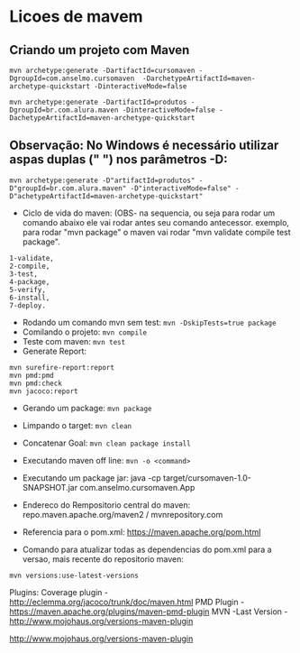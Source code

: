 # Licoes de mavem
## Criando um projeto com Maven
```
mvn archetype:generate -DartifactId=cursomaven -DgroupId=com.anselmo.cursomaven  -DarchetypeArtifactId=maven-archetype-quickstart -DinteractiveMode=false
```
```
mvn archetype:generate -DartifactId=produtos -DgroupId=br.com.alura.maven -DinteractiveMode=false -DachetypeArtifactId=maven-archetype-quickstart
```      
## Observação: No Windows é necessário utilizar aspas duplas (" ") nos parâmetros -D:
```
mvn archetype:generate -D"artifactId=produtos" -D"groupId=br.com.alura.maven" -D"interactiveMode=false" -D"achetypeArtifactId=maven-archetype-quickstart"
```
    
- Ciclo de vida do maven: 
(OBS- na sequencia, ou seja para rodar um comando abaixo ele vai rodar antes seu comando antecessor.
exemplo, para rodar "mvn package" o maven vai rodar "mvn validate compile test package". 
```
1-validate, 
2-compile, 
3-test, 
4-package,
5-verify, 
6-install, 
7-deploy.
```
- Rodando um comando mvn sem test: 
```mvn -DskipTests=true package```
- Comilando o projeto: 
```mvn compile```
- Teste com maven: 
```mvn test```
- Generate Report: 
```
mvn surefire-report:report
mvn pmd:pmd
mvn pmd:check
mvn jacoco:report 
```
- Gerando um package:
```mvn package```
- Limpando o target: 
```mvn clean```
- Concatenar Goal: 
```mvn clean package install```
- Executando maven off line: 
```mvn -o <command>```

- Executando um package jar: java -cp target/cursomaven-1.0-SNAPSHOT.jar com.anselmo.cursomaven.App
	
- Endereco do Rempositorio central do maven: repo.maven.apache.org/maven2 / mvnrepository.com                
    
- Referencia para o pom.xml: https://maven.apache.org/pom.html    
     
- Comando para atualizar todas as dependencias do pom.xml para a versao, mais recente do repositorio maven: 
```
mvn versions:use-latest-versions
```


Plugins: 
Coverage plugin - http://eclemma.org/jacoco/trunk/doc/maven.html
PMD Plugin - https://maven.apache.org/plugins/maven-pmd-plugin
MVN -Last Version - http://www.mojohaus.org/versions-maven-plugin

http://www.mojohaus.org/versions-maven-plugin
